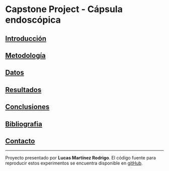 
# Capstone Project - Cápsula endoscópica

## [Introducción](introduccion.md)
## [Metodología](metodologia.md)
## [Datos](datos.md)
## [Resultados](resultados.md)
## [Conclusiones](conclusiones.md)
## [Bibliografia](bibliografia.md) 
## [Contacto](contacto.md)

***
Proyecto presentado por **Lucas Martínez Rodrigo**.
El código fuente para reproducir estos experimentos se encuentra disponible en [gitHub](https://github.com/lumaro77/UB-DataScience-CapstoneProject).